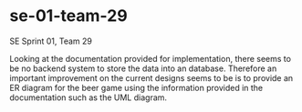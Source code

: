 # se-01-team-29
SE Sprint 01, Team 29

Looking at the documentation provided for implementation, there seems to be no backend system to store the data into an database. Therefore an important improvement on the current designs seems to be is to provide an ER diagram for the beer game using the information provided in the documentation such as the UML diagram. 

